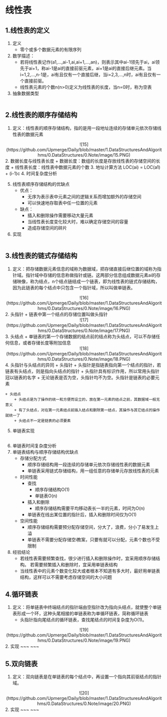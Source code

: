 # 线性表

## 1.线性表的定义
1. 定义
    + 零个或多个数据元素的有限序列
2. 数学描述：
    + 若将线性表记作(a1,...,ai-1,ai,ai+1,...,an)，则表示其中ai-1领先于ai，ai领先于ai+1，称ai-1是ai的直接前驱元素，ai+1是ai的直接后继元素。当i=1,2,...,n-1是，ai有且仅有一个直接后继，当i=2,3,...,n时，ai有且仅有一个直接前驱。
    + 线性表元素的个数n(n>0)定义为线性表的长度，当n=0时，称为空表
3. 抽象数据类型
~~~
~~~

## 2.线性表的顺序存储结构
1. 定义：线性表的顺序存储结构，指的是用一段地址连续的存储单元依次存储线性表的数据元素
<div align=center>![15](https://github.com/Upmerge/Daily/blob/master/1.DataStructuresAndAlgorithms/0.DataStructures/0.Note/image/15.PNG)</div>
2. 数据长度与线性表长度
    + 数据长度：数组的长度是存放线性表的存储空间的长度
    + 线性表长度：线性表中数据元素的个数
3. 地址计算方法
    LOC(ai) = LOC(a1) + (i-1)c
4. 时间复杂度分析

5. 线性表顺序存储结构的优缺点
    + 优点：
        + 无序为表示表中元素之间的逻辑关系而增加额外的存储空间
        + 可以快速地存取表中任一位置的元素
    + 缺点：
        + 插入和删除操作需要移动大量元素
        + 当线性表长度变化较大时，难以确定存储空间的容量
        + 造成存储空间的碎片
6. 实现
~~~
~~~

## 3.线性表的链式存储结构
1. 定义：把存储数据元素信息的域称为数据域，把存储直接后继位置的域称为指针域。指针域中存储的信息称做指针或链。这两部分信息组成数据元素ai的存储映像，称为结点，n个结点链结成一个链表，即为线性表的链式存储结构，因为此链表的每个结点中只包含一个指针域，所以叫做单链表。
<div align=center>![16](https://github.com/Upmerge/Daily/blob/master/1.DataStructuresAndAlgorithms/0.DataStructures/0.Note/image/16.PNG)</div>
2. 头指针
    + 链表中第一个结点的存储位置叫做头指针
    <div align=center>![17](https://github.com/Upmerge/Daily/blob/master/1.DataStructuresAndAlgorithms/0.DataStructures/0.Note/image/17.PNG)</div>
3. 头结点
    + 单链表的第一个存储数据的结点前的结点称为头结点，可以不存储任何信息，或者存储长度等附加信息
    <div align=center>![18](https://github.com/Upmerge/Daily/blob/master/1.DataStructuresAndAlgorithms/0.DataStructures/0.Note/image/18.PNG)</div>
4. 头指针与头结点的异同
    + 头指针
        + 头指针是指链表指向第一个结点的指针，若链表有头结点，则是指向头结点的指针
        + 头指针具有标识作用，所以常用头指针冠以链表的名字
        + 无论链表是否为空，头指针均不为空。头指针是链表的必要元素
    
    + 头结点
        + 头结点是为了操作的统一和方便而设立的，放在第一元素的结点之前，其数据域一般无意义
        + 有了头结点，对在第一元素结点前插入结点和删除第一结点，其操作与其它结点的操作就统一了
        + 头结点不一定是链表的必须要素
5. 单链表实现
~~~
~~~
6. 单链表时间复杂度分析
7. 单链表结构与顺序存储结构优缺点
    + 存储分配方式
        + 顺序存储结构用一段连续的存储单元依次存储线性表的数据元素
        + 单链表采用链式存储结构，用一组任意的存储单元存放线性表的元素
    + 时间性能
        + 查找
            + 顺序存储结构O(1)
            + 单链表O(n)
        + 插入和删除
            + 顺序存储结构需要平均移动表长一半的元素，时间为O(n)
        + 单链表在线出某位置的指针后，插入和删除时间仅为O(1)
    + 空间性能
        + 顺序存储结构需要预分配存储空间，分大了，浪费，分小了易发生上溢
        + 单链表不需要分配存储空i教案，只要有就可以分配，元素个数也不受限制
8. 经验结论
    + 若线性表需要频繁查找，很少进行插入和删除操作时，宜采用顺序存储结构。
      若需要频繁插入和删除时，宜采用单链表结构
    + 当线性表中的元素个数变化较大或者根本不知道有多大时，最好用单链表结构，这样可以不需要考虑存储空间的大小问题

## 4.循环链表
1. 定义：将单链表中终端结点的指针端由空指针改为指向头结点，就使整个单链表形成一个环，这种头尾相接的单链表称为单循环链表，简称循环链表
    + 头指针指向尾结点的循环链表，查找尾结点的时间复杂度为O(1)。
<div align=center>![19](https://github.com/Upmerge/Daily/blob/master/1.DataStructuresAndAlgorithms/0.DataStructures/0.Note/image/19.PNG)</div>
2. 实现
~~~
~~~

## 5.双向链表
1. 定义：双向链表是在单链表的每个结点中，再设置一个指向其前驱结点的指针域。
<div align=center>![20](https://github.com/Upmerge/Daily/blob/master/1.DataStructuresAndAlgorithms/0.DataStructures/0.Note/image/20.PNG)</div>
2. 实现
~~~
~~~